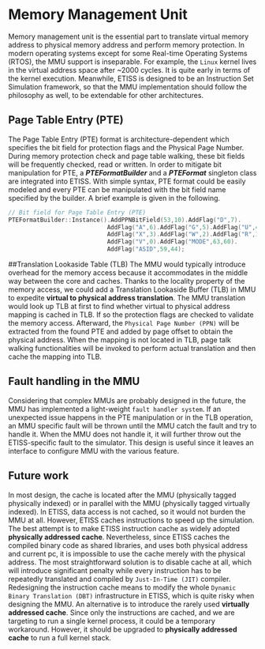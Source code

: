 # Memory Management Unit
Memory management unit is the essential part to translate virtual memory address to physical memory address and perform memory protection.  In modern operating systems except for some Real-time Operating Systems (RTOS), the MMU support is inseparable. For example, the `Linux` kernel lives in the virtual address space after ~2000 cycles. It is quite early in terms of the kernel execution. Meanwhile, ETISS is designed to be an Instruction Set Simulation framework, so that the MMU implementation should follow the philosophy as well, to be extendable for other architectures. 

## Page Table Entry (PTE)
The Page Table Entry (PTE) format is architecture-dependent which specifies the bit field for protection flags and the Physical Page Number. During memory protection check and page table walking, these bit fields will be frequently checked, read or written. In order to mitigate bit manipulation for PTE, a ***PTEFormatBuilder*** and a ***PTEFormat*** singleton class are integrated into ETISS. With simple syntax, PTE format could be easily modeled and every PTE can be manipulated with the bit field name specified by the builder.  A brief example is given in the following.

```cpp
// Bit field for Page Table Entry (PTE)
PTEFormatBuilder::Instance().AddPPNBitField(53,10).AddFlag("D",7).
							AddFlag("A",6).AddFlag("G",5).AddFlag("U",4).
							AddFlag("X",3).AddFlag("W",2).AddFlag("R",1).
							AddFlag("V",0).AddFlag("MODE",63,60).
							AddFlag("ASID",59,44);
```

##Translation Lookaside Table (TLB)
The MMU would typically introduce overhead for the memory access because it accommodates in the middle way between the core and caches. Thanks to the locality property of the memory access, we could add a Translation Lookaside Buffer (TLB) in MMU to expedite **virtual to physical address translation**. The MMU translation would look up TLB at first to find whether virtual to physical address mapping is cached in TLB. If so the protection flags are checked to validate the memory access. Afterward, the `Physical Page Number (PPN)` will be extracted from the found PTE and added by page offset to obtain the physical address.  When the mapping is not located in TLB, page talk walking functionalities will be invoked to perform actual translation and then cache the mapping into TLB. 

## Fault handling in the MMU
Considering that complex MMUs are probably designed in the future, the MMU has implemented a light-weight `fault handler system`. If an unexpected issue happens in the PTE manipulation or in the TLB operation, an MMU specific fault will be thrown until the MMU catch the fault and try to handle it. When the MMU does not handle it, it will further throw out the ETISS-specific fault to the simulator. This design is useful since it leaves an interface to configure MMU with the various feature. 

## Future work
In most design, the cache is located after the MMU (physically tagged physically indexed) or in parallel with the MMU (physically tagged virtually indexed). In ETISS, data access is not cached, so it would not burden the MMU at all. However,  ETISS caches instructions to speed up the simulation. The best attempt is to make ETISS instruction cache as widely adopted **physically addressed cache**. Nevertheless, since ETISS caches the compiled binary code as shared libraries, and uses both physical address and current pc, it is impossible to use the cache merely with the physical address. The most straightforward solution is to disable cache at all, which will introduce significant penalty while every instruction has to be repeatedly  translated and compiled by `Just-In-Time (JIT)` compiler. Redesigning the instruction cache means to modify the whole `Dynamic Binary Translation (DBT)` infrastructure in ETISS, which is quite risky when designing the MMU.  An alternative is to introduce the rarely used **virtually addressed cache**. Since only the instructions are cached, and we are targeting to run a single kernel process, it could be a temporary workaround. However, it should be upgraded to **physically addressed cache** to run a full kernel stack.